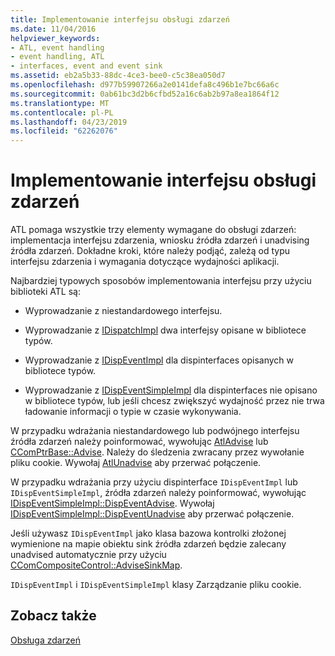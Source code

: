 ```yaml
---
title: Implementowanie interfejsu obsługi zdarzeń
ms.date: 11/04/2016
helpviewer_keywords:
- ATL, event handling
- event handling, ATL
- interfaces, event and event sink
ms.assetid: eb2a5b33-88dc-4ce3-bee0-c5c38ea050d7
ms.openlocfilehash: d977b59907266a2e0141defa8c496b1e7bc66a6c
ms.sourcegitcommit: 0ab61bc3d2b6cfbd52a16c6ab2b97a8ea1864f12
ms.translationtype: MT
ms.contentlocale: pl-PL
ms.lasthandoff: 04/23/2019
ms.locfileid: "62262076"
---
```

# <a name="implementing-the-event-handling-interface"></a>Implementowanie interfejsu obsługi zdarzeń

ATL pomaga wszystkie trzy elementy wymagane do obsługi zdarzeń: implementacja interfejsu zdarzenia, wniosku źródła zdarzeń i unadvising źródła zdarzeń. Dokładne kroki, które należy podjąć, zależą od typu interfejsu zdarzenia i wymagania dotyczące wydajności aplikacji.

Najbardziej typowych sposobów implementowania interfejsu przy użyciu biblioteki ATL są:

- Wyprowadzanie z niestandardowego interfejsu.

- Wyprowadzanie z [IDispatchImpl](../atl/reference/idispatchimpl-class.md) dwa interfejsy opisane w bibliotece typów.

- Wyprowadzanie z [IDispEventImpl](../atl/reference/idispeventimpl-class.md) dla dispinterfaces opisanych w bibliotece typów.

- Wyprowadzanie z [IDispEventSimpleImpl](../atl/reference/idispeventsimpleimpl-class.md) dla dispinterfaces nie opisano w bibliotece typów, lub jeśli chcesz zwiększyć wydajność przez nie trwa ładowanie informacji o typie w czasie wykonywania.

W przypadku wdrażania niestandardowego lub podwójnego interfejsu źródła zdarzeń należy poinformować, wywołując [AtlAdvise](reference/connection-point-global-functions.md#atladvise) lub [CComPtrBase::Advise](../atl/reference/ccomptrbase-class.md#advise). Należy do śledzenia zwracany przez wywołanie pliku cookie. Wywołaj [AtlUnadvise](reference/connection-point-global-functions.md#atlunadvise) aby przerwać połączenie.

W przypadku wdrażania przy użyciu dispinterface `IDispEventImpl` lub `IDispEventSimpleImpl`, źródła zdarzeń należy poinformować, wywołując [IDispEventSimpleImpl::DispEventAdvise](../atl/reference/idispeventsimpleimpl-class.md#dispeventadvise). Wywołaj [IDispEventSimpleImpl::DispEventUnadvise](../atl/reference/idispeventsimpleimpl-class.md#dispeventunadvise) aby przerwać połączenie.

Jeśli używasz `IDispEventImpl` jako klasa bazowa kontrolki złożonej wymienione na mapie obiektu sink źródła zdarzeń będzie zalecany unadvised automatycznie przy użyciu [CComCompositeControl::AdviseSinkMap](../atl/reference/ccomcompositecontrol-class.md#advisesinkmap).

`IDispEventImpl` i `IDispEventSimpleImpl` klasy Zarządzanie pliku cookie.

## <a name="see-also"></a>Zobacz także

[Obsługa zdarzeń](../atl/event-handling-and-atl.md)
